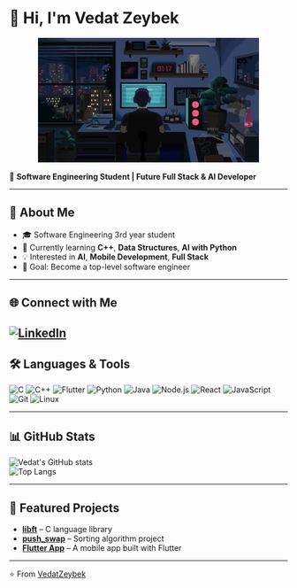# 👋 Hi, I'm Vedat Zeybek  

<p align="center">
  <img src="vedat.gif" width="400"/>
</p>

🚀 **Software Engineering Student | Future Full Stack & AI Developer**  

---

## 📌 About Me  
- 🎓 Software Engineering 3rd year student  
- 🌱 Currently learning **C++**, **Data Structures**, **AI with Python**  
- 💡 Interested in **AI**, **Mobile Development**, **Full Stack**  
- 🎯 Goal: Become a top-level software engineer
---

## 🌐 Connect with Me  
[![LinkedIn](https://img.shields.io/badge/LinkedIn-Profile-blue?style=for-the-badge&logo=linkedin)](https://www.linkedin.com/in/vedat-zeybek-13a054250/)  
---

## 🛠️ Languages & Tools  
![C](https://img.shields.io/badge/C-00599C?style=flat&logo=c&logoColor=white)
![C++](https://img.shields.io/badge/C++-00599C?style=flat&logo=c%2B%2B&logoColor=white)
![Flutter](https://img.shields.io/badge/Flutter-02569B?style=flat&logo=flutter&logoColor=white)
![Python](https://img.shields.io/badge/Python-3776AB?style=flat&logo=python&logoColor=white)
![Java](https://img.shields.io/badge/Java-007396?style=flat&logo=java&logoColor=white)
![Node.js](https://img.shields.io/badge/Node.js-339933?style=flat&logo=node.js&logoColor=white)
![React](https://img.shields.io/badge/React-20232A?style=flat&logo=react&logoColor=61DAFB)
![JavaScript](https://img.shields.io/badge/JavaScript-F7DF1E?style=flat&logo=javascript&logoColor=black)
![Git](https://img.shields.io/badge/Git-F05032?style=flat&logo=git&logoColor=white)
![Linux](https://img.shields.io/badge/Linux-FCC624?style=flat&logo=linux&logoColor=black)

---

## 📊 GitHub Stats  
![Vedat's GitHub stats](https://github-readme-stats.vercel.app/api?username=VedatZeybek&show_icons=true&theme=radical)  
![Top Langs](https://github-readme-stats.vercel.app/api/top-langs/?username=VedatZeybek&layout=compact&theme=radical)  

---

## 🚀 Featured Projects  
- [**libft**](https://github.com/VedatZeybek/libft) – C language library  
- [**push_swap**](https://github.com/VedatZeybek/push_swap) – Sorting algorithm project  
- [**Flutter App**](https://github.com/VedatZeybek/flutter_app) – A mobile app built with Flutter  

---

⭐️ From [VedatZeybek](https://github.com/VedatZeybek)

